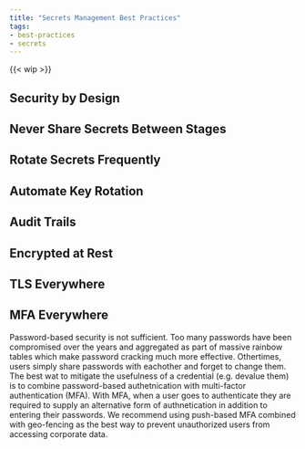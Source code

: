 ```yaml
---
title: "Secrets Management Best Practices"
tags:
- best-practices
- secrets
---
```

{{< wip >}}

## Security by Design

## Never Share Secrets Between Stages

## Rotate Secrets Frequently

## Automate Key Rotation

## Audit Trails

## Encrypted at Rest

## TLS Everywhere

## MFA Everywhere

Password-based security is not sufficient. Too many passwords have been compromised over the years and aggregated as part of massive rainbow tables which make password cracking much more effective. Othertimes, users simply share passwords with eachother and forget to change them. The best wat to mitigate the usefulness of a credential (e.g. devalue them) is to combine password-based authetnication with multi-factor authentication (MFA). With MFA, when a user goes to authenticate they are required to supply an alternative form of authnetication in addition to entering their passwords. We recommend using push-based MFA combined with geo-fencing as the best way to prevent unauthorized users from accessing corporate data.
